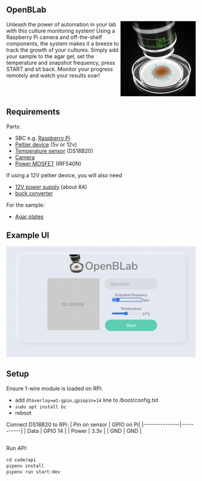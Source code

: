 ## OpenBLab

<img src="assets/petri-monitor-sm.jpg" alt="photo" align="right">

Unleash the power of automation in your lab with this culture monitoring system! Using a Raspberry Pi camera and off-the-shelf components, the system makes it a breeze to track the growth of your cultures. Simply add your sample to the agar gel, set the temperature and snapshot frequency, press START and sit back. Monitor your progress remotely and watch your results soar!

<br clear="both"/>

## Requirements

Parts:

* SBC e.g. [Raspberry Pi](https://rpilocator.com/)
* [Peltier device](https://s.click.aliexpress.com/e/_DBggz5V) (5v or 12v)
* [Temperature sensor](https://s.click.aliexpress.com/e/_DmMl93Z) (DS18B20)
* [Camera](https://s.click.aliexpress.com/e/_DmQooUJ)
* [Power MOSFET](https://s.click.aliexpress.com/e/_DCYRkLv) (IRF540N)

If using a 12V peltier device, you will also need
* [12V power supply](https://s.click.aliexpress.com/e/_DePtWNZ) (about 8A)
* [buck converter](https://s.click.aliexpress.com/e/_DDBOrqR)

For the sample:
* [Agar plates](https://s.click.aliexpress.com/e/_DCe6UFd)

## Example UI

<img src="assets/screen1.png" width="600">

## Setup

Ensure 1-wire module is loaded on RPi:
 - add `dtoverlay=w1-gpio,gpiopin=14` line to /boot/config.txt
 - `sudo apt install bc`
 - reboot

Connect DS18B20 to RPi: 
| Pin on sensor | GPIO on Pi|
|---------------|-----------|
| Data          | GPIO 14   |
| Power         | 3.3v      |
| GND           | GND       |


##

Run API:

```
cd code/api 
pipenv install
pipenv run start:dev
```